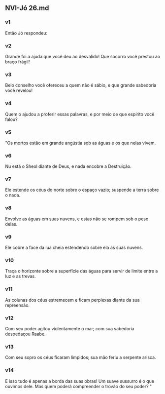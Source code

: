## NVI-Jó 26.md
### v1
 Então Jó respondeu:
### v2
 Grande foi a ajuda que você deu ao desvalido! Que socorro você prestou ao braço frágil!
### v3
 Belo conselho você ofereceu a quem não é sábio, e que grande sabedoria você revelou!
### v4
 Quem o ajudou a proferir essas palavras, e por meio de que espírito você falou?
### v5
 "Os mortos estão em grande angústia sob as águas e os que nelas vivem.
### v6
 Nu está o Sheol diante de Deus, e nada encobre a Destruição.
### v7
 Ele estende os céus do norte sobre o espaço vazio; suspende a terra sobre o nada.
### v8
 Envolve as águas em suas nuvens, e estas não se rompem sob o peso delas.
### v9
 Ele cobre a face da lua cheia estendendo sobre ela as suas nuvens.
### v10
 Traça o horizonte sobre a superfície das águas para servir de limite entre a luz e as trevas.
### v11
 As colunas dos céus estremecem e ficam perplexas diante da sua repreensão.
### v12
 Com seu poder agitou violentamente o mar; com sua sabedoria despedaçou Raabe.
### v13
 Com seu sopro os céus ficaram límpidos; sua mão feriu a serpente arisca.
### v14
 E isso tudo é apenas a borda das suas obras! Um suave sussurro é o que ouvimos dele. Mas quem poderá compreender o trovão do seu poder? "
